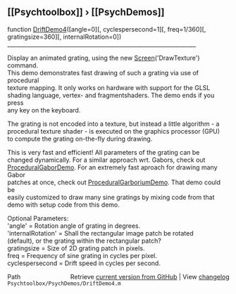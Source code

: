 ## [[Psychtoolbox]] &#8250; [[PsychDemos]]

function [DriftDemo4](DriftDemo4)([angle=0][, cyclespersecond=1][, freq=1/360][, gratingsize=360][, internalRotation=0])  
\_\_\_\_\_\_\_\_\_\_\_\_\_\_\_\_\_\_\_\_\_\_\_\_\_\_\_\_\_\_\_\_\_\_\_\_\_\_\_\_\_\_\_\_\_\_\_\_\_\_\_\_\_\_\_\_\_\_\_\_\_\_\_\_\_\_\_  
  
Display an animated grating, using the new [Screen](Screen)('DrawTexture') command.  
This demo demonstrates fast drawing of such a grating via use of procedural  
texture mapping. It only works on hardware with support for the GLSL  
shading language, vertex- and fragmentshaders. The demo ends if you press  
any key on the keyboard.  
  
The grating is not encoded into a texture, but instead a little algorithm - a  
procedural texture shader - is executed on the graphics processor (GPU)  
to compute the grating on-the-fly during drawing.  
  
This is very fast and efficient! All parameters of the grating can be  
changed dynamically. For a similar approach wrt. Gabors, check out  
[ProceduralGaborDemo](ProceduralGaborDemo). For an extremely fast aproach for drawing many Gabor  
patches at once, check out [ProceduralGarboriumDemo](ProceduralGarboriumDemo). That demo could be  
easily customized to draw many sine gratings by mixing code from that  
demo with setup code from this demo.  
  
Optional Parameters:  
'angle' = Rotation angle of grating in degrees.  
'internalRotation' = Shall the rectangular image patch be rotated  
(default), or the grating within the rectangular patch?  
gratingsize = Size of 2D grating patch in pixels.  
freq = Frequency of sine grating in cycles per pixel.  
cyclespersecond = Drift speed in cycles per second.  
  




<div class="code_header" style="text-align:right;">
  <span style="float:left;">Path&nbsp;&nbsp;</span> <span class="counter">Retrieve <a href=
  "https://raw.github.com/Psychtoolbox-3/Psychtoolbox-3/beta/Psychtoolbox/PsychDemos/DriftDemo4.m">current version from GitHub</a> | View <a href=
  "https://github.com/Psychtoolbox-3/Psychtoolbox-3/commits/beta/Psychtoolbox/PsychDemos/DriftDemo4.m">changelog</a></span>
</div>
<div class="code">
  <code>Psychtoolbox/PsychDemos/DriftDemo4.m</code>
</div>

